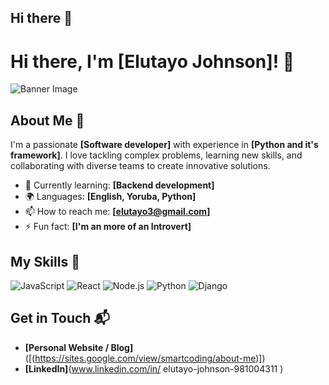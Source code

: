 ## Hi there 👋

# Hi there, I'm [Elutayo Johnson]! 👋

![Banner Image](blob:https://deepai.org/1f5ae528-9f73-416f-8da3-b97bf2cdd308)

## About Me 🚀

I'm a passionate **[Software developer]** with experience in **[Python and it's framework]**. I love tackling complex problems, learning new skills, and collaborating with diverse teams to create innovative solutions.

- 🌱 Currently learning: **[Backend development]**
- 🌍 Languages: **[English, Yoruba, Python]**
- 📫 How to reach me: **[elutayo3@gmail.com]**
- ⚡ Fun fact: **[I'm an more of an Introvert]**

## My Skills 🧠


![JavaScript](https://img.shields.io/badge/-JavaScript-F7DF1E?style=flat-square&logo=javascript&logoColor=black)
![React](https://img.shields.io/badge/-React-61DAFB?style=flat-square&logo=react&logoColor=black)
![Node.js](https://img.shields.io/badge/-Node.js-339933?style=flat-square&logo=node.js&logoColor=white)
![Python](https://img.shields.io/badge/-Python-3776AB?style=flat-square&logo=python&logoColor=green)
![Django](https://img.shields.io/badge/-Django-092E20?style=flat-square&logo=django&logoColor=blue)


 

## Get in Touch 📬

- **[Personal Website / Blog]**([(https://sites.google.com/view/smartcoding/about-me)])
- **[LinkedIn]**(www.linkedin.com/in/
elutayo-johnson-981004311
)



